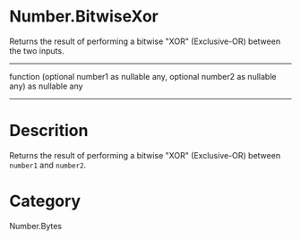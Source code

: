 ﻿# Number.BitwiseXor
Returns the result of performing a bitwise "XOR" (Exclusive-OR) between the two inputs.
***
function (optional number1 as nullable any, optional number2 as nullable any) as nullable any
***
# Descrition 
Returns the result of performing a bitwise "XOR" (Exclusive-OR) between <code>number1</code> and <code>number2</code>.
# Category 
Number.Bytes
